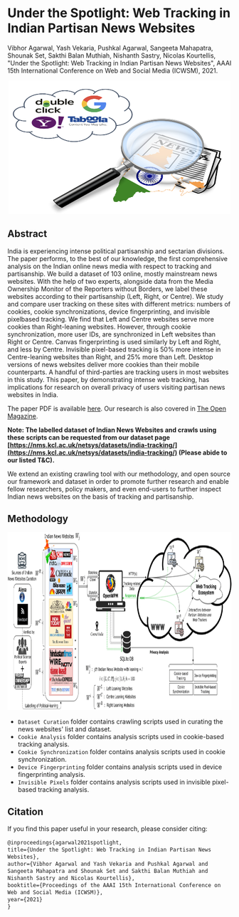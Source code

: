 # Under the Spotlight: Web Tracking in Indian Partisan News Websites

Vibhor Agarwal, Yash Vekaria, Pushkal Agarwal, Sangeeta Mahapatra, Shounak Set, Sakthi Balan Muthiah, Nishanth Sastry, Nicolas Kourtellis, "Under the Spotlight: Web Tracking in Indian Partisan News Websites", AAAI 15th International Conference on Web and Social Media (ICWSM), 2021.

<div align="center">
  <img src="https://github.com/vibhor98/Web-Tracking-in-Indian-Partisan-News-Websites/blob/main/images/project_logo.png" width="500" height="300">
</div>

## Abstract
India is experiencing intense political partisanship and sectarian divisions. The paper performs, to the best of our knowledge, the first comprehensive analysis on the Indian online news media with respect to tracking and partisanship. We build a dataset of 103 online, mostly mainstream news websites. With the help of two experts, alongside data from the Media Ownership Monitor of the Reporters without Borders, we label these websites according to their partisanship (Left, Right, or Centre). We study and compare user tracking on these sites with different metrics: numbers of cookies, cookie synchronizations, device fingerprinting, and invisible pixelbased tracking. We find that Left and Centre websites serve more cookies than Right-leaning websites. However, through cookie synchronization, more user IDs, are synchronized in Left websites than Right or Centre. Canvas fingerprinting is used similarly by Left and Right, and less by Centre. Invisible pixel-based tracking is 50% more intense in Centre-leaning websites than Right, and 25% more than Left. Desktop versions of news websites deliver more cookies than their mobile counterparts. A handful of third-parties are tracking users in most websites in this study. This paper, by demonstrating intense web tracking, has implications for research on overall privacy of users visiting partisan news websites in India.

The paper PDF is available [here](https://arxiv.org/pdf/2102.03656.pdf). Our research is also covered in [The Open Magazine](https://openthemagazine.com/feature/tracking-the-trackers/).

**Note: The labelled dataset of Indian News Websites and crawls using these scripts can be requested from our dataset page [https://nms.kcl.ac.uk/netsys/datasets/india-tracking/](https://nms.kcl.ac.uk/netsys/datasets/india-tracking/) (Please abide to our listed T&C).**

We extend an existing crawling tool with our methodology, and open source our framework and dataset in order to promote further research and enable fellow researchers, policy makers, and even end-users to further inspect Indian news websites on the basis of tracking and partisanship.

## Methodology

<div align="center">
  <img src="https://github.com/vibhor98/Web-Tracking-in-Indian-Partisan-News-Websites/blob/main/images/HPWModel.png" width="900" height="400">
</div>

* `Dataset Curation` folder contains crawling scripts used in curating the news websites' list and dataset.
* `Cookie Analysis` folder contains analysis scripts used in cookie-based tracking analysis.
* `Cookie Synchronization` folder contains analysis scripts used in cookie synchronization.
* `Device Fingerprinting` folder contains analysis scripts used in device fingerprinting analysis.
* `Invisible Pixels` folder contains analysis scripts used in invisible pixel-based tracking analysis.

## Citation
If you find this paper useful in your research, please consider citing:
```
@inproceedings{agarwal2021spotlight,
title={Under the Spotlight: Web Tracking in Indian Partisan News Websites},
author={Vibhor Agarwal and Yash Vekaria and Pushkal Agarwal and Sangeeta Mahapatra and Shounak Set and Sakthi Balan Muthiah and Nishanth Sastry and Nicolas Kourtellis},
booktitle={Proceedings of the AAAI 15th International Conference on Web and Social Media (ICWSM)},
year={2021}
}
```

